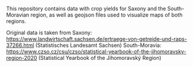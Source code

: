 This repository contains data with crop yields for Saxony and the South-Moravian region, as well as geojson files used to visualize maps of both regions.

Original data is taken from 
Saxony: https://www.landwirtschaft.sachsen.de/ertraege-von-getreide-und-raps-37266.html (Statistisches Landesamt Sachsen)
South-Moravia: https://www.czso.cz/csu/czso/statistical-yearbook-of-the-jihomoravsky-region-2020 (Statistical Yearbook of the Jihomoravský Region)
